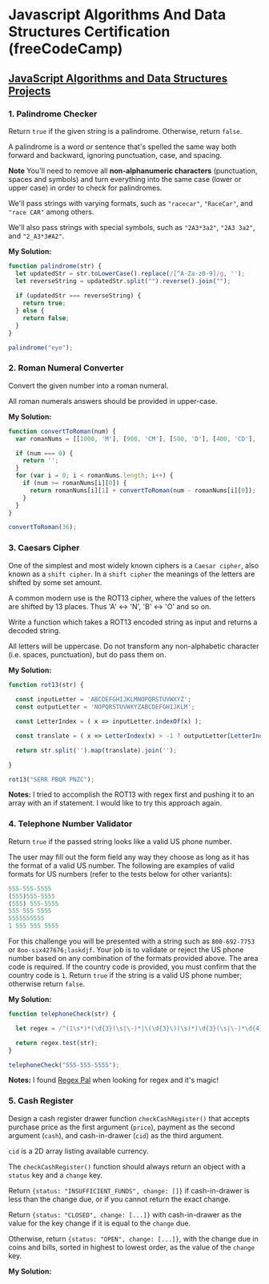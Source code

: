 # Javascript Algorithms And Data Structures Certification (freeCodeCamp)

## [JavaScript Algorithms and Data Structures Projects](https://learn.freecodecamp.org/javascript-algorithms-and-data-structures/javascript-algorithms-and-data-structures-projects)

### 1. Palindrome Checker

Return `true` if the given string is a palindrome. Otherwise, return `false`.

A palindrome is a word or sentence that's spelled the same way both forward and backward, ignoring punctuation, case, and spacing.

**Note**
You'll need to remove all **non-alphanumeric characters** (punctuation, spaces and symbols) and turn everything into the same case (lower or upper case) in order to check for palindromes.

We'll pass strings with varying formats, such as `"racecar"`, `"RaceCar"`, and `"race CAR"` among others.

We'll also pass strings with special symbols, such as `"2A3*3a2"`, `"2A3 3a2"`, and `"2_A3*3#A2"`.

**My Solution:**
```javascript
function palindrome(str) {
  let updatedStr = str.toLowerCase().replace(/[^A-Za-z0-9]/g, '');
  let reverseString = updatedStr.split("").reverse().join("");
  
  if (updatedStr === reverseString) {
    return true;
  } else {
    return false;
  }
}

palindrome("eye");
```

### 2. Roman Numeral Converter

Convert the given number into a roman numeral.

All roman numerals answers should be provided in upper-case.

**My Solution:**
```javascript
function convertToRoman(num) {
  var romanNums = [[1000, 'M'], [900, 'CM'], [500, 'D'], [400, 'CD'], [100, 'C'], [90, 'XC'], [50, 'L'], [40, 'XL'], [10, 'X'], [9, 'IX'], [5, 'V'], [4, 'IV'], [1, 'I']];

  if (num === 0) {
    return '';
  }
  for (var i = 0; i < romanNums.length; i++) {
    if (num >= romanNums[i][0]) {
      return romanNums[i][1] + convertToRoman(num - romanNums[i][0]);
    }
  }
}

convertToRoman(36);
```

### 3. Caesars Cipher

One of the simplest and most widely known ciphers is a `Caesar cipher`, also known as a `shift cipher`. In a `shift cipher` the meanings of the letters are shifted by some set amount.

A common modern use is the ROT13 cipher, where the values of the letters are shifted by 13 places. Thus 'A' ↔ 'N', 'B' ↔ 'O' and so on.

Write a function which takes a ROT13 encoded string as input and returns a decoded string.

All letters will be uppercase. Do not transform any non-alphabetic character (i.e. spaces, punctuation), but do pass them on.

**My Solution:**
```javascript
function rot13(str) {
  
  const inputLetter = 'ABCDEFGHIJKLMNOPQRSTUVWXYZ';
  const outputLetter = 'NOPQRSTUVWXYZABCDEFGHIJKLM';

  const LetterIndex = ( x => inputLetter.indexOf(x) );

  const translate = ( x => LetterIndex(x) > -1 ? outputLetter[LetterIndex(x)] : x );

  return str.split('').map(translate).join('');

}

rot13("SERR PBQR PNZC");
```
**Notes:** I tried to accomplish the ROT13 with regex first and pushing it to an array with an if statement. I would like to try this approach again.

### 4. Telephone Number Validator

Return `true` if the passed string looks like a valid US phone number.

The user may fill out the form field any way they choose as long as it has the format of a valid US number. The following are examples of valid formats for US numbers (refer to the tests below for other variants):

```javascript
555-555-5555
(555)555-5555
(555) 555-5555
555 555 5555
5555555555
1 555 555 5555
```

For this challenge you will be presented with a string such as `800-692-7753` or `8oo-six427676;laskdjf`. Your job is to validate or reject the US phone number based on any combination of the formats provided above. The area code is required. If the country code is provided, you must confirm that the country code is `1`. Return `true` if the string is a valid US phone number; otherwise return `false`.

**My Solution:**
```javascript
function telephoneCheck(str) {

  let regex = /^(1\s*)*(\d{3}(\s|\-)*|\(\d{3}\)(\s)*)\d{3}(\s|\-)*\d{4}$/;

  return regex.test(str);
}

telephoneCheck("555-555-5555");
```
**Notes:** I found [Regex Pal](https://www.regexpal.com) when looking for regex and it's magic!

### 5. Cash Register

Design a cash register drawer function `checkCashRegister()` that accepts purchase price as the first argument (`price`), payment as the second argument (`cash`), and cash-in-drawer (`cid`) as the third argument.

`cid` is a 2D array listing available currency.

The `checkCashRegister()` function should always return an object with a `status` key and a `change` key.

Return `{status: "INSUFFICIENT_FUNDS", change: []}` if cash-in-drawer is less than the change due, or if you cannot return the exact change.

Return `{status: "CLOSED", change: [...]}` with cash-in-drawer as the value for the key change if it is equal to the `change` due.

Otherwise, return `{status: "OPEN", change: [...]}`, with the change due in coins and bills, sorted in highest to lowest order, as the value of the `change` key.

**My Solution:**
```javascript

```
